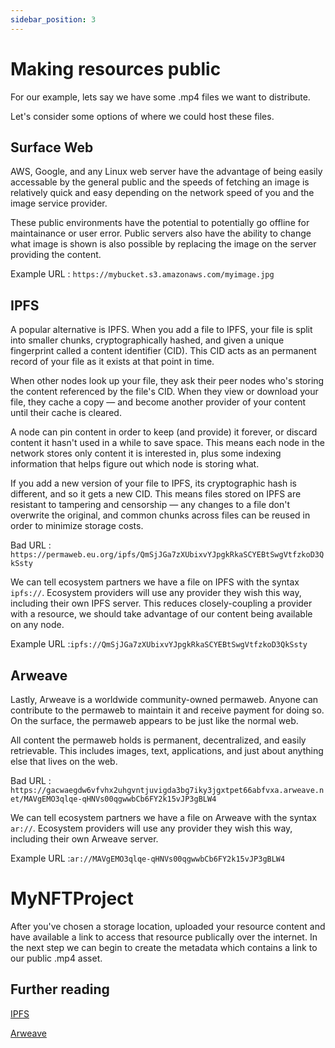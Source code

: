 ```yaml
---
sidebar_position: 3
---
```


# Making resources public

For our example, lets say we have some .mp4 files we want to distribute.

Let's consider some options of where we could host these files.

## Surface Web

AWS, Google, and any Linux web server have the advantage of being easily accessable by the general public and the speeds of fetching an image is relatively quick and easy depending on the network speed of you and the image service provider. 

These public environments have the potential to potentially go offline for maintainance or user error. Public servers also have the ability to change what image is shown is also possible by replacing the image on the server providing the content.

Example URL : ```https://mybucket.s3.amazonaws.com/myimage.jpg```

## IPFS

A popular alternative is IPFS. When you add a file to IPFS, your file is split into smaller chunks, cryptographically hashed, and given a unique fingerprint called a content identifier (CID). This CID acts as an permanent record of your file as it exists at that point in time.

When other nodes look up your file, they ask their peer nodes who's storing the content referenced by the file's CID. When they view or download your file, they cache a copy — and become another provider of your content until their cache is cleared.

A node can pin content in order to keep (and provide) it forever, or discard content it hasn't used in a while to save space. This means each node in the network stores only content it is interested in, plus some indexing information that helps figure out which node is storing what.

If you add a new version of your file to IPFS, its cryptographic hash is different, and so it gets a new CID. This means files stored on IPFS are resistant to tampering and censorship — any changes to a file don't overwrite the original, and common chunks across files can be reused in order to minimize storage costs.

Bad URL : ```https://permaweb.eu.org/ipfs/QmSjJGa7zXUbixvYJpgkRkaSCYEBtSwgVtfzkoD3QkSsty```

We can tell ecosystem partners we have a file on IPFS with the syntax ```ipfs://```. Ecosystem providers will use any provider they wish this way, including their own IPFS server. This reduces closely-coupling a provider with a resource, we should take advantage of our content being available on any node.

Example URL :```ipfs://QmSjJGa7zXUbixvYJpgkRkaSCYEBtSwgVtfzkoD3QkSsty```

## Arweave

Lastly, Arweave is a worldwide community-owned permaweb. Anyone can contribute to the permaweb to maintain it and receive payment for doing so. On the surface, the permaweb appears to be just like the normal web.

All content the permaweb holds is permanent, decentralized, and easily retrievable. This includes images, text, applications, and just about anything else that lives on the web.

Bad URL : ```https://gacwaegdw6vfvhx2uhgvntjuvigda3bg7iky3jgxtpet66abfvxa.arweave.net/MAVgEMO3qlqe-qHNVs00qgwwbCb6FY2k15vJP3gBLW4```

We can tell ecosystem partners we have a file on Arweave with the syntax ```ar://```. Ecosystem providers will use any provider they wish this way, including their own Arweave server.

Example URL :```ar://MAVgEMO3qlqe-qHNVs00qgwwbCb6FY2k15vJP3gBLW4```

# MyNFTProject

After you've chosen a storage location, uploaded your resource content and have available a link to access that resource publically over the internet. In the next step we can begin to create the metadata which contains a link to our public .mp4 asset.

## Further reading

[IPFS](https://ipfs.io/)

[Arweave](https://www.arweave.org/)